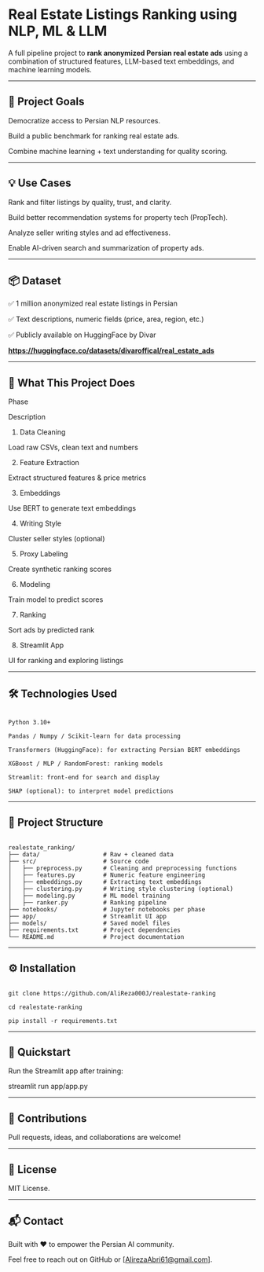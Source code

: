 # **Real Estate Listings Ranking using NLP, ML & LLM**

A full pipeline project to **rank anonymized Persian real estate ads** using a combination of structured features, LLM-based text embeddings, and machine learning models.

---

## 🌟 Project Goals

Democratize access to Persian NLP resources.

Build a public benchmark for ranking real estate ads.

Combine machine learning + text understanding for quality scoring.

---

## 💡 Use Cases

Rank and filter listings by quality, trust, and clarity.

Build better recommendation systems for property tech (PropTech).

Analyze seller writing styles and ad effectiveness.

Enable AI-driven search and summarization of property ads.

---

## 📦 Dataset

✅ 1 million anonymized real estate listings in Persian

✅ Text descriptions, numeric fields (price, area, region, etc.)

✅ Publicly available on HuggingFace by Divar

**https://huggingface.co/datasets/divaroffical/real_estate_ads**

---

## 🧠 What This Project Does

Phase

Description

1. Data Cleaning

Load raw CSVs, clean text and numbers

2. Feature Extraction

Extract structured features & price metrics

3. Embeddings

Use BERT to generate text embeddings

4. Writing Style

Cluster seller styles (optional)

5. Proxy Labeling

Create synthetic ranking scores

6. Modeling

Train model to predict scores

7. Ranking

Sort ads by predicted rank

8. Streamlit App

UI for ranking and exploring listings

---

## 🛠 Technologies Used

```

Python 3.10+

Pandas / Numpy / Scikit-learn for data processing

Transformers (HuggingFace): for extracting Persian BERT embeddings

XGBoost / MLP / RandomForest: ranking models

Streamlit: front-end for search and display

SHAP (optional): to interpret model predictions

```

---

## 📁 Project Structure

```

realestate_ranking/
├── data/                  # Raw + cleaned data
├── src/                   # Source code
│   ├── preprocess.py      # Cleaning and preprocessing functions
│   ├── features.py        # Numeric feature engineering
│   ├── embeddings.py      # Extracting text embeddings
│   ├── clustering.py      # Writing style clustering (optional)
│   ├── modeling.py        # ML model training
│   ├── ranker.py          # Ranking pipeline
├── notebooks/             # Jupyter notebooks per phase
├── app/                   # Streamlit UI app
├── models/                # Saved model files
├── requirements.txt       # Project dependencies
└── README.md              # Project documentation

```

---

## ⚙️ Installation

```

git clone https://github.com/AliReza000J/realestate-ranking

cd realestate-ranking

pip install -r requirements.txt

```

---

## 🚀 Quickstart

Run the Streamlit app after training:

streamlit run app/app.py

---

## 🤝 Contributions

Pull requests, ideas, and collaborations are welcome!

---

## 📜 License

MIT License.

---

## 📬 Contact

Built with ❤️ to empower the Persian AI community.

Feel free to reach out on GitHub or [AlirezaAbri61@gmail.com].
